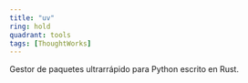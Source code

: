 ```yaml
---
title: "uv"
ring: hold
quadrant: tools
tags: [ThoughtWorks]
---
```


Gestor de paquetes ultrarrápido para Python escrito en Rust.
